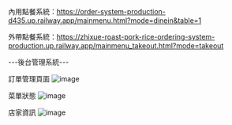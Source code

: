 內用點餐系統：https://order-system-production-d435.up.railway.app/mainmenu.html?mode=dinein&table=1

外帶點餐系統：https://zhixue-roast-pork-rice-ordering-system-production.up.railway.app/mainmenu_takeout.html?mode=takeout


---後台管理系統---

訂單管理頁面
![image](https://github.com/user-attachments/assets/6d6bad6e-d4c0-459e-848f-f634bb17ae38)

菜單狀態
![image](https://github.com/user-attachments/assets/7036a1d3-7087-4ce3-be44-ac5a44f08709)

店家資訊
![image](https://github.com/user-attachments/assets/f4cc4458-d3c5-4d43-9479-5549672140d2)
